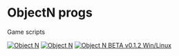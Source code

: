 # ObjectN progs
 Game scripts

<a href="https://www.moddb.com/mods/object-n" title="View Object N on Mod DB" target="_blank"><img src="https://button.moddb.com/popularity/medium/mods/47885.png" alt="Object N" /></a>
<a href="https://www.moddb.com/mods/object-n" title="View Object N on Mod DB" target="_blank"><img src="https://button.moddb.com/rating/medium/mods/47885.png" alt="Object N" /></a>
<a href="https://www.moddb.com/mods/object-n/downloads/object-n-beta-v012-winlinux" title="Download Object N BETA v0.1.2 Win/Linux - Mod DB" target="_blank"><img src="https://button.moddb.com/download/medium/203100.png" alt="Object N BETA v0.1.2 Win/Linux" /></a>
